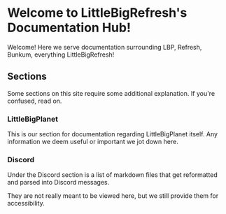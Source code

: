 # Welcome to LittleBigRefresh's Documentation Hub!
Welcome! Here we serve documentation surrounding LBP, Refresh, Bunkum, everything LittleBigRefresh!

## Sections

Some sections on this site require some additional explanation. If you're confused, read on.

### LittleBigPlanet

This is our section for documentation regarding LittleBigPlanet itself.
Any information we deem useful or important we jot down here.

### Discord

Under the Discord section is a list of markdown files that get reformatted and parsed into Discord messages.

They are not really meant to be viewed here, but we still provide them for accessibility.